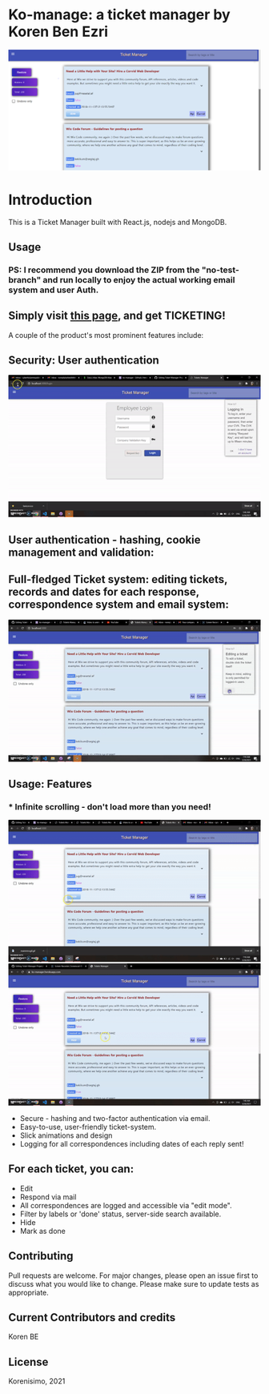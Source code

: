 # Ko-manage: a ticket manager by Koren Ben Ezri
![](main.PNG)
 
# Introduction

This is a Ticket Manager built with React.js, nodejs and MongoDB. 

## Usage

### PS: I recommend you download the ZIP from the "no-test-branch" and run locally to enjoy the actual working email system and user Auth.
## Simply visit [this page](https://ko-managge.herokuapp.com/), and get TICKETING! 


A couple of the product's most prominent features include:

## Security: User authentication
![pic one](mainintrogif.gif)
## User authentication - hashing, cookie management and validation:
## Full-fledged Ticket system: editing tickets, records and dates for each response, correspondence system and email system: 
![gif](editinggif.gif)


## Usage: Features
### * Infinite scrolling - don't load more than you need!
![inf](infinitescroll.gif) ![slick](slickgif.gif)
* Secure - hashing and two-factor authentication via email.
* Easy-to-use, user-friendly ticket-system.
* Slick animations and design
* Logging for all correspondences including dates of each reply sent!


## For each ticket, you can:

* Edit
* Respond via mail
* All correspondences are logged and accessible via "edit mode".
* Filter by labels or 'done' status, server-side search available.
* Hide
* Mark as done

## Contributing
Pull requests are welcome. For major changes, please open an issue first to discuss what you would like to change.
Please make sure to update tests as appropriate.

## Current Contributors and credits

Koren BE


## License
Korenisimo, 2021


